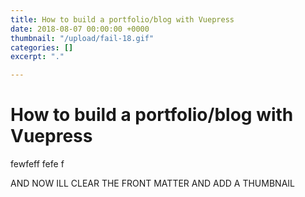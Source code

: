 ```yaml
---
title: How to build a portfolio/blog with Vuepress
date: 2018-08-07 00:00:00 +0000
thumbnail: "/upload/fail-18.gif"
categories: []
excerpt: "."

---
```

# How to build a portfolio/blog with Vuepress
fewfeff
fefe
f

AND NOW ILL CLEAR THE FRONT MATTER
AND ADD A THUMBNAIL